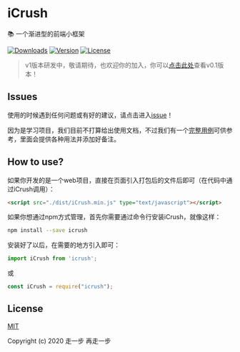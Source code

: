 # iCrush
📚 一个渐进型的前端小框架

<a href="https://yelloxing.github.io/npm-downloads/?interval=7&packages=icrush"><img src="https://img.shields.io/npm/dm/icrush.svg" alt="Downloads"></a>
<a href="https://www.npmjs.com/package/icrush"><img src="https://img.shields.io/npm/v/icrush.svg" alt="Version"></a>
<a href="https://github.com/yelloxing/icrush/blob/master/LICENSE"><img src="https://img.shields.io/npm/l/icrush.svg" alt="License"></a>

> v1版本研发中，敬请期待，也欢迎你的加入，你可以[点击此处](https://github.com/yelloxing/iCrush/tree/version-0.1)查看v0.1版本！

## Issues
使用的时候遇到任何问题或有好的建议，请点击进入[issue](https://github.com/yelloxing/iCrush/issues)！

因为是学习项目，我们目前不打算给出使用文档，不过我们有一个[完整用例](https://github.com/yelloxing/iCrush/tree/master/demo)可供参考，里面会提供各种用法并添加好备注。

## How to use?
如果你开发的是一个web项目，直接在页面引入打包后的文件后即可（在代码中通过iCrush调用）：

```html
<script src="./dist/iCrush.min.js" type="text/javascript"></script>
```

如果你想通过npm方式管理，首先你需要通过命令行安装iCrush，就像这样：

```bash
npm install --save icrush
```

安装好了以后，在需要的地方引入即可：

```js
import iCrush from 'icrush';
```

或

```js
const iCrush = require("icrush");
```

## License

[MIT](https://github.com/yelloxing/iCrush/blob/master/LICENSE)

Copyright (c) 2020 走一步 再走一步
